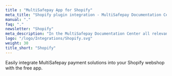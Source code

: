 ```yaml
---
title : "MultiSafepay App for Shopify"
meta_title: "Shopify plugin integration - MultiSafepay Documentation Center"
manual: "."
faq: "."
newsletter: "Shopify"
meta_description: "In the MultiSafepay Documentation Center all relevant information regarding our Plugins and API. As well as Support pages for Payment Method, Tools and General Questions. You can also find the contact details of our Support Team and Integration Team."
logo: "/logo/Integrations/Shopify.svg"
weight: 30
title_short: "Shopify"
---
```

Easily integrate MultiSafepay payment solutions into your Shopify webshop with the free app.
